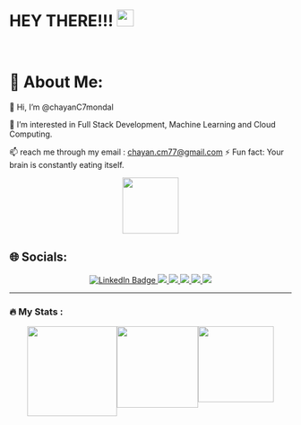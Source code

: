 <h1>
  HEY THERE!!!
  <img src="https://media.giphy.com/media/hvRJCLFzcasrR4ia7z/giphy.gif" width="30px"/>
</h1>
<br>
<h1>💫 About Me:</h1>

👋 Hi, I’m @chayanC7mondal

👀 I’m interested in Full Stack Development, Machine Learning and Cloud Computing.

📫 reach me through my email : chayan.cm77@gmail.com
⚡ Fun fact: Your brain is constantly eating itself.
<br>

<div id="header" align="center">
  <img src="https://media.giphy.com/media/M9gbBd9nbDrOTu1Mqx/giphy.gif" width="100"/>
</div>

<h2>🌐 Socials:</h2>
<div id="badges" align="center">
  <a href="https://www.linkedin.com/in/chayan-mondal-881962177/" target="_blank">
    <img src="https://img.shields.io/badge/LinkedIn-blue?style=for-the-badge&logo=linkedin&logoColor=white" alt="LinkedIn Badge"/>
  </a>
  <a href="https://www.instagram.com/chayan.mondal_?igsh=Z3RuOW1iaGg5aGFx">
   <img src=https://img.shields.io/badge/Instagram-E4405F?style=for-the-badge&logo=instagram&logoColor=white> 
  </a>
  <a href="your-twitter-URL">
    <img src=https://img.shields.io/badge/Portfolio-255E63?style=for-the-badge&logo=About.me&logoColor=white>
  </a>

   <a href="your-twitter-URL">
    <img src=https://img.shields.io/badge/Reddit-FF4500?style=for-the-badge&logo=reddit&logoColor=white>
  </a>

   <a href="https://bio.link/chayanmondal">
   <img src=https://img.shields.io/badge/bio.link-000000%7D?style=for-the-badge&logo=biolink&logoColor=white>
  </a>

<a href="https://stackoverflow.com/users/23888792/chayan-mondal">
    <img src=https://img.shields.io/badge/Stack_Overflow-FE7A16?style=for-the-badge&logo=stack-overflow&logoColor=white>
  </a> 
</div>

  ---

### :fire: My Stats :
<div style="display:flex;flex-direction:row;justify-content:center;">
 <img height="160"   src="https://streak-stats.demolab.com?user=chayanC7mondal&theme=bear&hide_border=true&border_radius=6.3)](https://git.io/streak-stats)">

 <img height="145"  src="https://github-readme-stats.vercel.app/api?username=chayanC7mondal&show_icons=true&theme=tokyonight">

 <img height="135"  src="https://github-readme-stats.vercel.app/api/top-langs/?username=chayanC7mondal&layout=compact&theme=dark">
</div>
